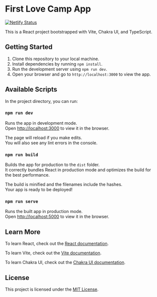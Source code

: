 # First Love Camp App
[![Netlify Status](https://api.netlify.com/api/v1/badges/4d8f3955-2c44-499a-8fb3-aba0850ed1e6/deploy-status)](https://app.netlify.com/sites/fl-camp-app/deploys)

This is a React project bootstrapped with Vite, Chakra UI, and TypeScript.

## Getting Started

1. Clone this repository to your local machine.
2. Install dependencies by running `npm install`.
3. Run the development server using `npm run dev`.
4. Open your browser and go to `http://localhost:3000` to view the app.

## Available Scripts

In the project directory, you can run: 

### `npm run dev`

Runs the app in development mode.\
Open [http://localhost:3000](http://localhost:3000) to view it in the browser.

The page will reload if you make edits.\
You will also see any lint errors in the console.

### `npm run build`

Builds the app for production to the `dist` folder.\
It correctly bundles React in production mode and optimizes the build for the best performance.

The build is minified and the filenames include the hashes.\
Your app is ready to be deployed!

### `npm run serve`

Runs the built app in production mode.\
Open [http://localhost:5000](http://localhost:5000) to view it in the browser.

## Learn More

To learn React, check out the [React documentation](https://reactjs.org/).

To learn Vite, check out the [Vite documentation](https://vitejs.dev/).

To learn Chakra UI, check out the [Chakra UI documentation](https://chakra-ui.com/).

## License

This project is licensed under the [MIT License](https://opensource.org/licenses/MIT).
